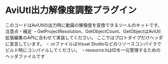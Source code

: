# AviUtl出力解像度調整プラグイン
このコードはAviUtlの出力時に動画の解像度を変換できるツールのキットです。
注意点・補足
・GetProjectResolution、GetObjectCount、GetObjectはAviUtl拡張編集のAPIに合わせて実装してください。
  ここではプロトタイプだけヘッダに宣言しています。
・.rcファイルはVisual Studioなどのリソースコンパイラでビルド時にコンパイルしてください。
・resource.hはIDを一元管理するためのヘッダファイルです

